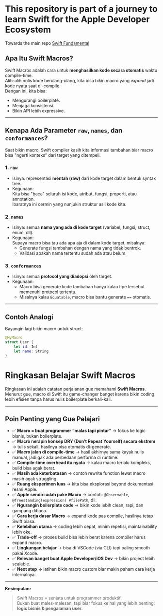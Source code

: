 
# This repository is part of a journey to learn Swift for the Apple Developer Ecosystem

Towards the main repo [Swift Fundamental](https://github.com/pratama6624/PratamaSwiftStudyJourney/blob/main/Road/SwiftFundamental/README.md)  

## Apa Itu Swift Macros?
Swift Macros adalah cara untuk **menghasilkan kode secara otomatis** waktu compile-time.  
Alih-alih nulis kode berulang-ulang, kita bisa bikin macro yang *expand* jadi kode nyata saat di-compile.  
Dengan ini, kita bisa:
- Mengurangi boilerplate.
- Menjaga konsistensi.
- Bikin API lebih expressive.

---

## Kenapa Ada Parameter `raw`, `names`, dan `conformances`?

Saat bikin macro, Swift compiler kasih kita informasi tambahan biar macro bisa "ngerti konteks" dari target yang ditempeli.

### 1. `raw`
- Isinya: representasi **mentah (raw)** dari kode target dalam bentuk syntax tree.  
- Kegunaan:  
  Kita bisa "baca" seluruh isi kode, atribut, fungsi, properti, atau annotation.  
  Ibaratnya ini cermin yang nunjukin struktur asli kode kita.

### 2. `names`
- Isinya: semua **nama yang ada di kode target** (variabel, fungsi, struct, enum, dll).  
- Kegunaan:  
  Supaya macro bisa tau ada apa aja di dalam kode target, misalnya:
  - Generate fungsi tambahan dengan nama yang tidak bentrok.
  - Validasi apakah nama tertentu sudah ada atau belum.

### 3. `conformances`
- Isinya: semua **protocol yang diadopsi** oleh target.  
- Kegunaan:
  - Macro bisa generate kode tambahan hanya kalau tipe tersebut memenuhi protocol tertentu.
  - Misalnya kalau `Equatable`, macro bisa bantu generate `==` otomatis.

---

## Contoh Analogi

Bayangin lagi bikin macro untuk struct:

```swift
@MyMacro
struct User {
    let id: Int
    let name: String
}
```

# Ringkasan Belajar Swift Macros  

Ringkasan ini adalah catatan perjalanan gue memahami **Swift Macros**.  
Menurut gue, macro di Swift itu game-changer banget karena bikin coding lebih efisien tanpa harus nulis boilerplate berkali-kali.  

---

## Poin Penting yang Gue Pelajari  

- ✅ **Macro = buat programmer “malas tapi pintar”** → fokus ke logic bisnis, bukan boilerplate.  
- ✅ **Macro nerapin konsep DRY (Don’t Repeat Yourself) secara ekstrem** → tulis sekali, hasilnya bisa otomatis di-generate.  
- ✅ **Macro jalan di compile-time** → hasil akhirnya sama kayak nulis manual, jadi gak ada perbedaan performa di runtime.  
- ✅ **Compile-time overhead itu nyata** → kalau macro terlalu kompleks, build bisa agak berat.  
- ✅ **Masih ada keterbatasan** → contoh rewrite function lewat macro masih agak struggling.  
- ✅ **Ruang eksperimen luas** → kita bisa eksplorasi beyond dokumentasi resmi Apple.  
- ✅ **Apple sendiri udah pake Macro** → contoh: `@Observable`, `@freestanding(expression) #filePath`, dll.  
- ✅ **Ngurangin boilerplate code** → bikin kode lebih clean, rapi, dan gampang dibaca.  
- ✅ **Cara kerja dasar Macro** → expand kode pas compile, hasilnya tetap Swift biasa.  
- ✅ **Kelebihan utama** → coding lebih cepat, minim repetisi, maintainability lebih oke.  
- ✅ **Trade-off** → proses build bisa lebih berat karena compiler harus expand macro.  
- ✅ **Lingkungan belajar** → bisa di VSCode (via CLI) tapi paling smooth pakai Xcode.  
- ✅ **Relevan banget buat Apple Developer/iOS Dev** → bikin project lebih scalable.  
- ✅ **Next step** → latihan bikin macro custom biar makin paham cara kerja internalnya.  

---

**Kesimpulan:**  
> Swift Macros = senjata untuk programmer produktif.  
> Bukan buat males-malesan, tapi biar fokus ke hal yang lebih penting: **logic bisnis & pengalaman user**.  
